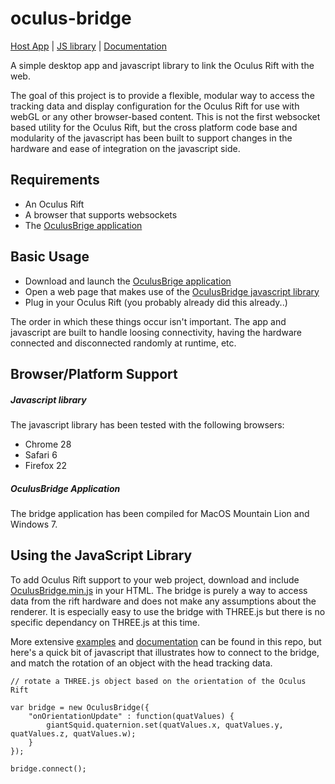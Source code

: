 oculus-bridge
=============

[Host App](https://github.com/Instrument/oculus-bridge/tree/master/app/build) | [JS library](https://github.com/Instrument/oculus-bridge/tree/master/web/build) | [Documentation](https://github.com/Instrument/oculus-bridge/tree/master/docs) 


A simple desktop app and javascript library to link the Oculus Rift with the web.


The goal of this project is to provide a flexible, modular way to access the tracking data and display configuration for the Oculus Rift for use with webGL or any other browser-based content.  This is not the first websocket based utility for the Oculus Rift, but the cross platform code base and modularity of the javascript has been built to support changes in the hardware and ease of integration on the javascript side.


## Requirements

- An Oculus Rift
- A browser that supports websockets
- The [OculusBrige application](https://github.com/Instrument/oculus-bridge/tree/master/app/build)


## Basic Usage

- Download and launch the [OculusBrige application](https://github.com/Instrument/oculus-bridge/tree/master/app/build)
- Open a web page that makes use of the [OculusBridge javascript library](https://github.com/Instrument/oculus-bridge/tree/master/web/build)
- Plug in your Oculus Rift (you probably already did this already..)

The order in which these things occur isn't important.  The app and javascript are built to handle loosing connectivity, having the hardware connected and disconnected randomly at runtime, etc.


## Browser/Platform Support

##### Javascript library

The javascript library has been tested with the following browsers:

- Chrome 28
- Safari 6
- Firefox 22

##### OculusBridge Application

The bridge application has been compiled for MacOS Mountain Lion and Windows 7.


## Using the JavaScript Library

To add Oculus Rift support to your web project, download and include [OculusBridge.min.js](https://github.com/Instrument/oculus-bridge/tree/master/web/build) in your HTML.  The bridge is purely a way to access data from the rift hardware and does not make any assumptions about the renderer.  It is especially easy to use the bridge with THREE.js but there is no specific dependancy on THREE.js at this time.

More extensive [examples](https://github.com/Instrument/oculus-bridge/tree/master/examples) and [documentation](https://github.com/Instrument/oculus-bridge/tree/master/docs) can be found in this repo, but here's a quick bit of javascript that illustrates how to connect to the bridge, and match the rotation of an object with the head tracking data.


	// rotate a THREE.js object based on the orientation of the Oculus Rift

	var bridge = new OculusBridge({
		"onOrientationUpdate" : function(quatValues) {
			giantSquid.quaternion.set(quatValues.x, quatValues.y, quatValues.z, quatValues.w);
		}
	});

	bridge.connect();




